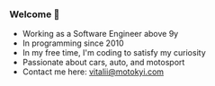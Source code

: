 ### Welcome 👋

- Working as a Software Engineer above 9y
- In programming since 2010
- In my free time, I'm coding to satisfy my curiosity
- Passionate about cars, auto, and motosport
- Contact me here: vitalii@motokyi.com

